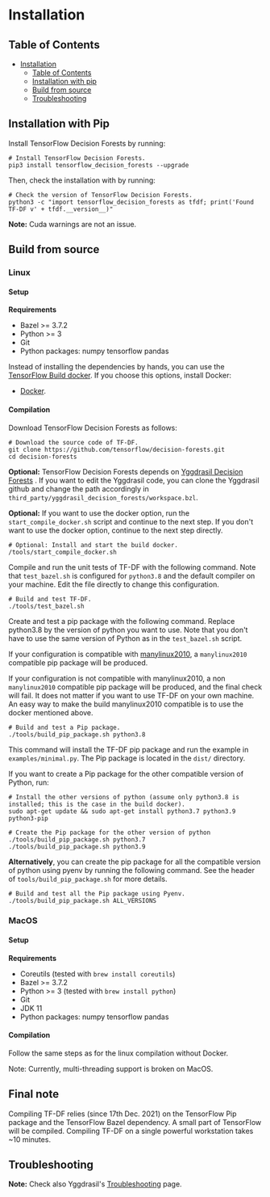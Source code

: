 # Installation

<!-- docs_infra:strip_begin -->

## Table of Contents

<!--ts-->

* [Installation](#installation)
    * [Table of Contents](#table-of-contents)
    * [Installation with pip](#installation-with-pip)
    * [Build from source](#build-from-source)
    * [Troubleshooting](#troubleshooting)

<!--te-->

<!-- docs_infra:strip_end -->

## Installation with Pip

Install TensorFlow Decision Forests by running:

```shell
# Install TensorFlow Decision Forests.
pip3 install tensorflow_decision_forests --upgrade
```

Then, check the installation with by running:

```shell
# Check the version of TensorFlow Decision Forests.
python3 -c "import tensorflow_decision_forests as tfdf; print('Found TF-DF v' + tfdf.__version__)"
```

**Note:** Cuda warnings are not an issue.

## Build from source

### Linux

#### Setup

**Requirements**

-   Bazel >= 3.7.2
-   Python >= 3
-   Git
-   Python packages: numpy tensorflow pandas

Instead of installing the dependencies by hands, you can use the
[TensorFlow Build docker](https://github.com/tensorflow/build). If you choose
this options, install Docker:

- [Docker](https://docs.docker.com/get-docker/).

#### Compilation

Download TensorFlow Decision Forests as follows:

```shell
# Download the source code of TF-DF.
git clone https://github.com/tensorflow/decision-forests.git
cd decision-forests
```

**Optional:** TensorFlow Decision Forests depends on
[Yggdrasil Decision Forests](https://github.com/google/yggdrasil-decision-forests)
. If you want to edit the Yggdrasil code, you can clone the Yggdrasil github and
change the path accordingly in
`third_party/yggdrasil_decision_forests/workspace.bzl`.

**Optional:** If you want to use the docker option, run the
`start_compile_docker.sh` script and continue to the next step. If you don't
want to use the docker option, continue to the next step directly.

```shell
# Optional: Install and start the build docker.
/tools/start_compile_docker.sh
```

Compile and run the unit tests of TF-DF with the following command. Note
that `test_bazel.sh` is configured for `python3.8` and the default compiler on
your machine. Edit the file directly to change this configuration.

```shell
# Build and test TF-DF.
./tools/test_bazel.sh
```

Create and test a pip package with the following command. Replace python3.8 by
the version of python you want to use. Note that you don't have to use the same
version of Python as in the `test_bazel.sh` script.

If your configuration is compatible with
[manylinux2010](https://www.python.org/dev/peps/pep-0571/), a `manylinux2010`
compatible pip package will be produced.

If your configuration is not compatible with manylinux2010, a non
`manylinux2010` compatible pip package will be produced, and the final check
will fail. It does not matter if you want to use TF-DF on your own machine. An
easy way to make the build manylinux2010 compatible is to use the docker
mentioned above.

```shell
# Build and test a Pip package.
./tools/build_pip_package.sh python3.8
```

This command will install the TF-DF pip package and run the example in
`examples/minimal.py`. The Pip package is located in the `dist/` directory.

If you want to create a Pip package for the other compatible version of Python,
run:

```shell
# Install the other versions of python (assume only python3.8 is installed; this is the case in the build docker).
sudo apt-get update && sudo apt-get install python3.7 python3.9 python3-pip

# Create the Pip package for the other version of python
./tools/build_pip_package.sh python3.7
./tools/build_pip_package.sh python3.9
```

**Alternatively**, you can create the pip package for all the compatible version
of python using pyenv by running the following command. See the header of
`tools/build_pip_package.sh` for more details.

```shell
# Build and test all the Pip package using Pyenv.
./tools/build_pip_package.sh ALL_VERSIONS
```

### MacOS

#### Setup

**Requirements**

-   Coreutils (tested with `brew install coreutils`)
-   Bazel >= 3.7.2
-   Python >= 3 (tested with `brew install python`)
-   Git
-   JDK 11
-   Python packages: numpy tensorflow pandas

#### Compilation

Follow the same steps as for the linux compilation without Docker.

Note: Currently, multi-threading support is broken on MacOS.

## Final note

Compiling TF-DF relies (since 17th Dec. 2021) on the TensorFlow Pip package and
the TensorFlow Bazel dependency. A small part of TensorFlow will be compiled.
Compiling TF-DF on a single powerful workstation takes ~10 minutes.

## Troubleshooting

**Note:** Check also Yggdrasil's
[Troubleshooting](https://github.com/google/yggdrasil-decision-forests/blob/main/documentation/installation.md#troubleshooting)
page.
